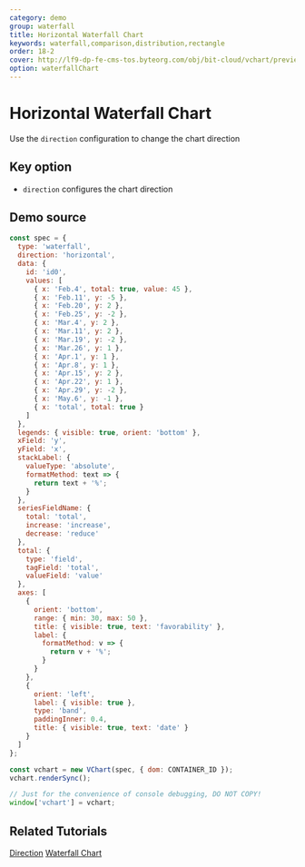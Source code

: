 ```yaml
---
category: demo
group: waterfall
title: Horizontal Waterfall Chart
keywords: waterfall,comparison,distribution,rectangle
order: 18-2
cover: http://lf9-dp-fe-cms-tos.byteorg.com/obj/bit-cloud/vchart/preview/waterfall/direction-waterfall.png
option: waterfallChart
---
```


# Horizontal Waterfall Chart

Use the `direction` configuration to change the chart direction

## Key option

- `direction` configures the chart direction

## Demo source

```javascript livedemo
const spec = {
  type: 'waterfall',
  direction: 'horizontal',
  data: {
    id: 'id0',
    values: [
      { x: 'Feb.4', total: true, value: 45 },
      { x: 'Feb.11', y: -5 },
      { x: 'Feb.20', y: 2 },
      { x: 'Feb.25', y: -2 },
      { x: 'Mar.4', y: 2 },
      { x: 'Mar.11', y: 2 },
      { x: 'Mar.19', y: -2 },
      { x: 'Mar.26', y: 1 },
      { x: 'Apr.1', y: 1 },
      { x: 'Apr.8', y: 1 },
      { x: 'Apr.15', y: 2 },
      { x: 'Apr.22', y: 1 },
      { x: 'Apr.29', y: -2 },
      { x: 'May.6', y: -1 },
      { x: 'total', total: true }
    ]
  },
  legends: { visible: true, orient: 'bottom' },
  xField: 'y',
  yField: 'x',
  stackLabel: {
    valueType: 'absolute',
    formatMethod: text => {
      return text + '%';
    }
  },
  seriesFieldName: {
    total: 'total',
    increase: 'increase',
    decrease: 'reduce'
  },
  total: {
    type: 'field',
    tagField: 'total',
    valueField: 'value'
  },
  axes: [
    {
      orient: 'bottom',
      range: { min: 30, max: 50 },
      title: { visible: true, text: 'favorability' },
      label: {
        formatMethod: v => {
          return v + '%';
        }
      }
    },
    {
      orient: 'left',
      label: { visible: true },
      type: 'band',
      paddingInner: 0.4,
      title: { visible: true, text: 'date' }
    }
  ]
};

const vchart = new VChart(spec, { dom: CONTAINER_ID });
vchart.renderSync();

// Just for the convenience of console debugging, DO NOT COPY!
window['vchart'] = vchart;
```

## Related Tutorials

[Direction](link)
[Waterfall Chart](link)
